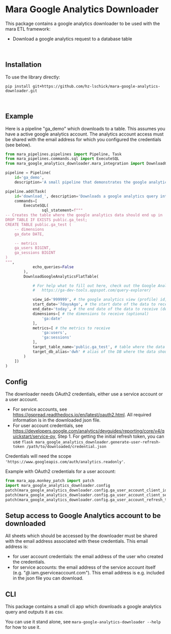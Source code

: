 # Mara Google Analytics Downloader

This package contains a google analytics downloader to be used with the mara ETL framework:

- Download a google analytics request to a database table

&nbsp;

## Installation

To use the library directly:

```
pip install git+https://github.com/hz-lschick/mara-google-analytics-downloader.git
```

&nbsp;

## Example

Here is a pipeline "ga_demo" which downloads to a table. This assumes you have a active google analytics account.
The analytics account access must be shared with the
email address for which you configured the credentials (see below).

```python
from mara_pipelines.pipelines import Pipeline, Task
from mara_pipelines.commands.sql import ExecuteSQL
from mara_google_analytics_downloader.mara_integration import DownloadGoogleAnalyticsFlatTable

pipeline = Pipeline(
    id='ga_demo',
    description='A small pipeline that demonstrates the google analytics download')

pipeline.add(Task(
    id='download_', description='Downloads a google analytics query into a flat table',
    commands=[
        ExecuteSQL(
                sql_statement=f"""
-- Creates the table where the google analytics data should end up in
DROP TABLE IF EXISTS public.ga_test;
CREATE TABLE public.ga_test (
    -- dimensions
    ga_date DATE,

    -- metrics
    ga_users BIGINT,
    ga_sessions BIGINT
)
""",
            echo_queries=False
        ),
        DownloadGoogleAnalyticsFlatTable(

            # For help what to fill out here, check out the Google Analytics Query Explorer:
            #   https://ga-dev-tools.appspot.com/query-explorer/

            view_id='999999', # the google analytics view (profile) id, without the 'ga:' prefix
            start_date='7daysAgo', # the start date of the data to receive
            end_date='today', # the end date of the data to receive (default: today)
            dimensions=[ # the dimensions to receive (optional)
                'ga:date'
            ],
            metrics=[ # the metrics to receive
                'ga:users',
                'ga:sessions'
            ],
            target_table_name='public.ga_test', # table where the data should end up
            target_db_alias='dwh' # alias of the DB where the data should end up
        )
    ])
)
```

## Config

The downloader needs OAuth2 credentials, either use a service account or a user account.
* For service accounts, see https://gspread.readthedocs.io/en/latest/oauth2.html. All required information is in the
  downloaded json file.
* For user account credentials, see https://developers.google.com/analytics/devguides/reporting/core/v4/quickstart/service-py, Step 1.
  For getting the initial refresh token, you can use
  `flask mara_google_analytics_downloader.generate-user-refresh-token /path/to/downloaded/credential.json`

Credentials will need the scope `'https://www.googleapis.com/auth/analytics.readonly'`.

Example with OAuth2 credentials for a user account:

```python
from mara_app.monkey_patch import patch
import mara_google_analytics_downloader.config
patch(mara_google_analytics_downloader.config.ga_user_account_client_id)(lambda:"....client_id...")
patch(mara_google_analytics_downloader.config.ga_user_account_client_secret)(lambda:"...client_secret...")
patch(mara_google_analytics_downloader.config.ga_user_account_refresh_token)(lambda:"...initial_refresh_token...")
```

## Setup access to Google Analytics account to be downloaded

All sheets which should be accessed by the downloader must be shared with the email address associated with these
credentials. This email address is:

* for user account credentials: the email address of the user who created the credentials.
* for service accounts: the email address of the service account itself (e.g. "*@*.iam.gserviceaccount.com").
  This email address is e.g. included in the json file you can download.

## CLI

This package contains a small cli app which downloads a google analytics query and outputs it as csv.

You can use it stand alone, see `mara-google-analytics-downloader --help` for how to use it.
